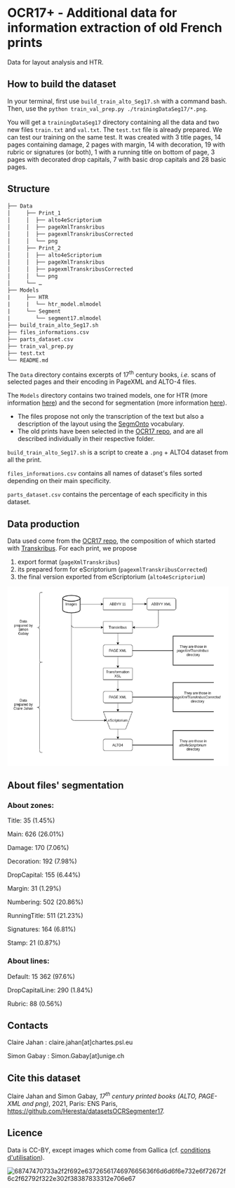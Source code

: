 # OCR17+ - Additional data for information extraction of old French prints

Data for layout analysis and HTR.

## How to build the dataset
In your terminal, first use `build_train_alto_Seg17.sh` with a command bash.
Then, use the `python train_val_prep.py ./trainingDataSeg17/*.png`.

You will get a `trainingDataSeg17` directory containing all the data and two new files `train.txt` and `val.txt`.
The `test.txt` file is already prepared. We can test our training on the same test. It was created with 3 title pages, 14 pages containing damage, 2 pages with margin, 14 with decoration, 19 with rubric or signatures (or both), 1 with a running title on bottom of page, 3 pages with decorated drop capitals, 7 with basic drop capitals and 28 basic pages.

## Structure

```
├── Data
│     ├── Print_1
│     │  ├── alto4eScriptorium
│     │  ├── pageXmlTranskribus
│     │  ├── pagexmlTranskribusCorrected
│     │  └── png
│     ├── Print_2
│     │  ├── alto4eScriptorium
│     │  ├── pageXmlTranskribus
│     │  ├── pagexmlTranskribusCorrected
│     │  └── png
│     └── …
├── Models
|     ├── HTR
|     |	 └── htr_model.mlmodel
|     └── Segment
|        └── segment17.mlmodel
├── build_train_alto_Seg17.sh
├── files_informations.csv
├── parts_dataset.csv
├── train_val_prep.py
├── test.txt
└── README.md
```

The ``Data`` directory contains excerpts of 17<sup>th</sup> century books, _i.e._ scans of selected pages and their encoding in PageXML and ALTO-4 files.

The ``Models`` directory contains two trained models, one for HTR (more information [here]()) and the second for segmentation (more information [here](https://github.com/Heresta/datasetsOCRSegmenter17/blob/main/Model/Segment/README.md)).

* The files propose not only the transcription of the text but also a description of the layout using the [SegmOnto](https://github.com/SegmOnto) vocabulary.
* The old prints have been selected in the [OCR17 repo](https://github.com/e-ditiones/OCR17), and are all described individually in their respective folder.

``build_train_alto_Seg17.sh`` is a script to create a `.png` + ALTO4 dataset from all the print.

``files_informations.csv`` contains all names of dataset's files sorted depending on their main specificity.

``parts_dataset.csv`` contains the percentage of each specificity in this dataset.

## Data production
Data used come from the [OCR17 repo](https://github.com/e-ditiones/OCR17), the composition of which started with [Transkribus](https://readcoop.eu/transkribus). For each print, we propose
1. export format (`pageXmlTranskribus`)
2. its prepared form for eScriptorium (`pagexmlTranskribusCorrected`)
3. the final version exported from eScriptorium (`alto4eScriptorium`)

<p align="center">
  <img src="img/general_flowchart.png" width="800"/>
</p>

## About files' segmentation

### About zones:

Title: 35 (1.45%)

Main: 626 (26.01%)

Damage: 170 (7.06%)

Decoration: 192 (7.98%)

DropCapital: 155 (6.44%)

Margin: 31 (1.29%)

Numbering: 502 (20.86%)

RunningTitle: 511 (21.23%)

Signatures: 164 (6.81%)

Stamp: 21 (0.87%)

### About lines:

Default: 15 362 (97.6%)

DropCapitalLine: 290 (1.84%)

Rubric: 88 (0.56%)

## Contacts
Claire Jahan : claire.jahan[at]chartes.psl.eu

Simon Gabay : Simon.Gabay[at]unige.ch

## Cite this dataset
Claire Jahan and Simon Gabay, _17<sup>th</sup> century printed books (ALTO, PAGE-XML and png)_, 2021, Paris: ENS Paris,  https://github.com/Heresta/datasetsOCRSegmenter17.

## Licence
Data is CC-BY, except images which come from Gallica (cf. [conditions d'utilisation](https://gallica.bnf.fr/edit/und/conditions-dutilisation-des-contenus-de-gallica)).

![68747470733a2f2f692e6372656174697665636f6d6d6f6e732e6f72672f6c2f62792f322e302f38387833312e706e67](https://user-images.githubusercontent.com/56683417/115237678-2150d080-a11d-11eb-903e-5a26587e12e1.png)

